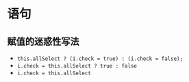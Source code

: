 # 语句


## 赋值的迷惑性写法

- `this.allSelect ? (i.check = true) : (i.check = false);`
- `i.check = this.allSelect ? true : false`
- `i.check = this.allSelect`
